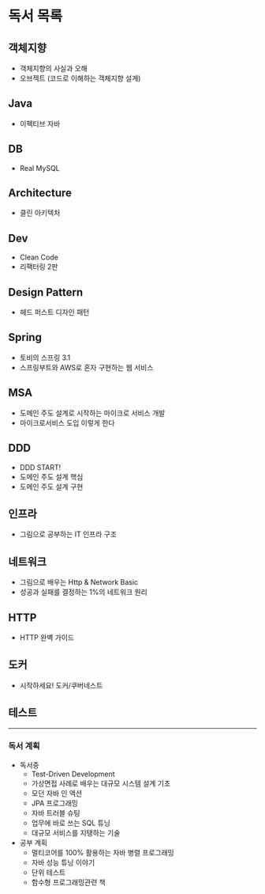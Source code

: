 # 독서 목록
## 객체지향
- 객체지향의 사실과 오해
- 오브젝트 (코드로 이해하는 객체지향 설계)
## Java
- 이펙티브 자바
## DB
- Real MySQL
## Architecture
- 클린 아키텍처
## Dev
- Clean Code
- 리팩터링 2판
## Design Pattern
- 헤드 퍼스트 디자인 패턴
## Spring
- 토비의 스프링 3.1
- 스프링부트와 AWS로 혼자 구현하는 웹 서비스
## MSA
- 도메인 주도 설계로 시작하는 마이크로 서비스 개발
- 마이크로서비스 도입 이렇게 한다
## DDD
- DDD START!
- 도메인 주도 설계 핵심
- 도메인 주도 설계 구현
## 인프라
- 그림으로 공부하는 IT 인프라 구조
## 네트워크
- 그림으로 배우는 Http & Network Basic
- 성공과 실패를 결정하는 1%의 네트워크 원리
## HTTP
- HTTP 완벽 가이드
## 도커
- 시작하세요! 도커/쿠버네스트
## 테스트

---

### 독서 계획
- 독서중
    - Test-Driven Development
    - 가상면접 사례로 배우는 대규모 시스템 설계 기초
    - 모던 자바 인 액션
    - JPA 프로그래밍
    - 자바 트러블 슈팅
    - 업무에 바로 쓰는 SQL 튜닝
    - 대규모 서비스를 지탱하는 기술
- 공부 계획
    - 멀티코어를 100% 활용하는 자바 병렬 프로그래밍
    - 자바 성능 튜닝 이야기
    - 단위 테스트
    - 함수형 프로그래밍관련 책